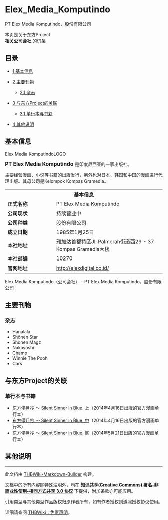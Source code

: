 # Elex_Media_Komputindo

<!-- source html: G:\repos\THBWiki-Markdown-Builder\THBWikiMarkdown\Temp\main\3\3a\ns0%3AElex_Media_Komputindo.html -->

PT Elex Media Komputindo，股份有限公司

本页是关于东方Project  
 **相关公司会社** 的词条
## 目录

- [1 基本信息](#基本信息)
- [2 主要刊物](#主要刊物)

  - [2.1 杂志](#杂志)



- [3 与东方Project的关联](#与东方Project的关联)

  - [3.1 单行本与书籍](#单行本与书籍)



- [4 其他说明](#其他说明)




## 基本信息
[](./文件-Elex_Media_KomputindoLOGO.jpg.md)  Elex Media KomputindoLOGO
  
<big> **PT Elex Media Komputindo** </big>是印度尼西亚的一家出版社。
  
  
主要经营漫画、小说等书籍的出版发行，另外也对日本、韩国和中国的漫画进行代理出版。其母公司是Kelompok Kompas Gramedia。
  


<table>
<tbody><tr>
<th colspan="2">基本信息</th>
</tr>
<tr>
<td style="width:140px"><b>正式名称</b></td><td style="min-width:300px">PT Elex Media Komputindo</td></tr><tr><td><b>公司现状</b></td><td>持续营业中</td></tr><tr><td><b>公司种类</b></td><td>股份有限公司</td></tr><tr><td><b>成立日期</b></td><td>1985年1月25日</td></tr><tr><td><b>本社地址</b></td><td>雅加达首都特区Jl. Palmerah街道西29 - 37 Kompas Gramedia大楼</td></tr><tr><td><b>本社邮编</b></td><td>10270</td></tr><tr><td><b>官网地址</b></td><td><a rel="nofollow" class="external free" href="http://elexdigital.co.id/">http://elexdigital.co.id/</a></td></tr></tbody></table>

Elex Media Komputindo（公司会社） - PT Elex Media Komputindo，股份有限公司
## 主要刊物
### 杂志
- Hanalala
- Shōnen Star
- Shonen Magz
- Nakayoshi
- Champ
- Winnie The Pooh
- Cars

## 与东方Project的关联
### 单行本与书籍
- [东方儚月抄 ～ Silent Sinner in Blue. 上](./东方儚月抄_～_Silent_Sinner_in_Blue..md)（2014年4月16日出版的官方漫画单行本）
- [东方儚月抄 ～ Silent Sinner in Blue. 中](./东方儚月抄_～_Silent_Sinner_in_Blue..md)（2014年4月16日出版的官方漫画单行本）
- [东方儚月抄 ～ Silent Sinner in Blue. 底](./东方儚月抄_～_Silent_Sinner_in_Blue..md)（2014年5月21日出版的官方漫画单行本）

## 其他说明




---

此文档由 [THBWiki-Markdown-Builder](https://github.com/Delsin-Yu/THBWiki-Markdown-Builder) 构建。

文档中的所有内容除特殊注明外，均在 [**知识共享(Creative Commons) 署名-非商业性使用-相同方式共享 3.0 协议**](https://creativecommons.org/licenses/by-sa/3.0/deed.zh-hans) 下提供，附加条款亦可能应用。

引用类型与其他类型作品版权归原作者所有，如有作者授权则遵照授权协议使用。

详细请查阅 [THBWiki：免责声明](https://thbwiki.cc/THBWiki:%E5%85%8D%E8%B4%A3%E5%A3%B0%E6%98%8E)。

